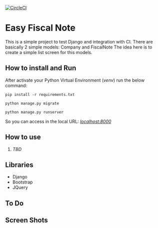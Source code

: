 [![CircleCI](https://circleci.com/gh/fabinhojorge/easyfiscalnote.svg?style=svg)](https://circleci.com/gh/fabinhojorge/easyfiscalnote)

# Easy Fiscal Note
This is a simple project to test Django and integration with CI.
There are basically 2 simple models: Company and FiscalNote
The idea here is to create a simple list screen for this models.

## How to install and Run

After activate your Python Virtual Environment (_venv_) run the below command:

```
pip install -r requirements.txt

python manage.py migrate

python manage.py runserver
```

So you can access in the local URL: _[localhost:8000](localhost:8000/)_



## How to use
1. _TBD_


## Libraries
* Django
* Bootstrap
* JQuery


## To Do




## Screen Shots
